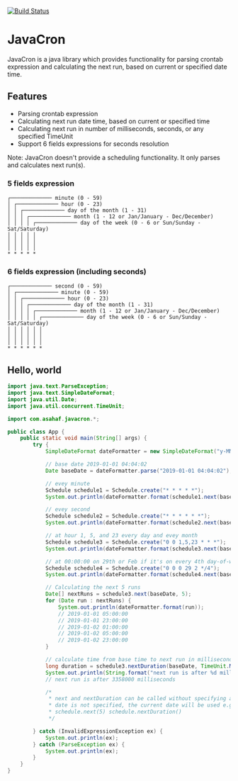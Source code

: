 [![Build Status](https://travis-ci.org/asahaf/javacron.svg?branch=master)](https://travis-ci.org/asahaf/javacron)

JavaCron
============

JavaCron is a java library which provides functionality for parsing crontab expression 
and calculating the next run, based on current or specified date time.

## Features
* Parsing crontab expression
* Calculating next run date time, based on current or specified time
* Calculating next run in number of milliseconds, seconds, or any specified TimeUnit
* Support 6 fields expressions for seconds resolution

Note: JavaCron doesn't provide a scheduling functionality. It only parses and calculates
next run(s).

### 5 fields expression
```
┌───────────── minute (0 - 59)
│ ┌───────────── hour (0 - 23)
│ │ ┌───────────── day of the month (1 - 31)
│ │ │ ┌───────────── month (1 - 12 or Jan/January - Dec/December)
│ │ │ │ ┌───────────── day of the week (0 - 6 or Sun/Sunday - Sat/Saturday)
│ │ │ │ │                                   
│ │ │ │ │
│ │ │ │ │
* * * * *
```

### 6 fields expression (including seconds)
```
┌───────────── second (0 - 59)
│ ┌───────────── minute (0 - 59)
│ │ ┌───────────── hour (0 - 23)
│ │ │ ┌───────────── day of the month (1 - 31)
│ │ │ │ ┌───────────── month (1 - 12 or Jan/January - Dec/December)
│ │ │ │ │ ┌───────────── day of the week (0 - 6 or Sun/Sunday - Sat/Saturday)
│ │ │ │ │ │                                   
│ │ │ │ │ │
│ │ │ │ │ │
* * * * * *
```

## Hello, world
```java
import java.text.ParseException;
import java.text.SimpleDateFormat;
import java.util.Date;
import java.util.concurrent.TimeUnit;

import com.asahaf.javacron.*;

public class App {
    public static void main(String[] args) {
        try {
            SimpleDateFormat dateFormatter = new SimpleDateFormat("y-MM-dd HH:mm:ss");

            // base date 2019-01-01 04:04:02
            Date baseDate = dateFormatter.parse("2019-01-01 04:04:02");

            // evey minute
            Schedule schedule1 = Schedule.create("* * * * *");
            System.out.println(dateFormatter.format(schedule1.next(baseDate))); // 2019-01-01 04:05:00

            // evey second
            Schedule schedule2 = Schedule.create("* * * * * *");
            System.out.println(dateFormatter.format(schedule2.next(baseDate))); // 2019-01-01 04:04:03

            // at hour 1, 5, and 23 every day and evey month
            Schedule schedule3 = Schedule.create("0 0 1,5,23 * * *");
            System.out.println(dateFormatter.format(schedule3.next(baseDate))); // 2019-01-01 05:00:00

            // at 00:00:00 on 29th or Feb if it's on every 4th day-of-week.
            Schedule schedule4 = Schedule.create("0 0 0 29 2 */4");
            System.out.println(dateFormatter.format(schedule4.next(baseDate))); // 2024-02-29 00:00:00

            // Calculating the next 5 runs
            Date[] nextRuns = schedule3.next(baseDate, 5);
            for (Date run : nextRuns) {
                System.out.println(dateFormatter.format(run));
                // 2019-01-01 05:00:00
                // 2019-01-01 23:00:00
                // 2019-01-02 01:00:00
                // 2019-01-02 05:00:00
                // 2019-01-02 23:00:00
            }

            // calculate time from base time to next run in milliseconds
            long duration = schedule3.nextDuration(baseDate, TimeUnit.MILLISECONDS);
            System.out.println(String.format("next run is after %d milliseconds", duration));
            // next run is after 3358000 milliseconds

            /*
             * next and nextDuration can be called without specifying a base date. when base
             * date is not specified, the current date will be used e.g. schedule.next()
             * schedule.next(5) schedule.nextDuration()
             */

        } catch (InvalidExpressionException ex) {
            System.out.println(ex);
        } catch (ParseException ex) {
            System.out.println(ex);
        }
    }
}
```
